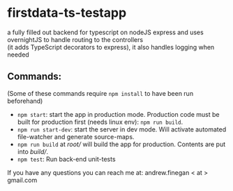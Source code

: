 # firstdata-ts-testapp
a fully filled out backend for typescript on nodeJS express and uses overnightJS to handle routing to the controllers<br>
(it adds TypeScript decorators to express), it also handles logging when needed

## Commands:
(Some of these commands require `npm install` to have been run beforehand)
- `npm start`: start the app in production mode. Production code must be built for production first (needs linux env): `npm run build`.
- `npm run start-dev`: start the server in dev mode. Will activate automated file-watcher and generate source-maps.
- `npm run build` at _root/_ will build the app for production. Contents are put into _build/_.
- `npm test`: Run back-end unit-tests

If you have any questions you can reach me at: andrew.finegan < at > gmail.com